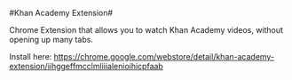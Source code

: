 #Khan Academy Extension#

Chrome Extension that allows you to watch Khan Academy videos, without opening up many tabs.

Install here: https://chrome.google.com/webstore/detail/khan-academy-extension/iihggeffmcclmliiialenioihicpfaab